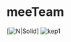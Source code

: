 # meeTeam
[![N|Solid](https://drive.google.com/file/d/1_kUIelT_cdO-pRm_kzZhLxy5qrcd1Ikv/view?usp=sharing)]
![kep1](https://drive.google.com/file/d/1_kUIelT_cdO-pRm_kzZhLxy5qrcd1Ikv/view?usp=sharing)
